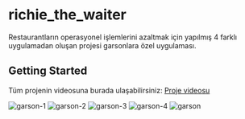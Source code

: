 # richie_the_waiter

Restaurantların operasyonel işlemlerini azaltmak için yapılmış 4 farklı uygulamadan oluşan projesi garsonlara özel uygulaması.

## Getting Started

Tüm projenin videosuna burada ulaşabilirsiniz: [Proje videosu](https://youtu.be/3gLAGYZg9iE?si=RHAFl8WlI4724zDh&t=161)

![garson-1](https://github.com/user-attachments/assets/6dfea383-b4ed-4d8b-ab23-315480596e9c)
![garson-2](https://github.com/user-attachments/assets/c3824106-a139-4fcb-8d56-12bc6d0d9ea0)
![garson-3](https://github.com/user-attachments/assets/90f8e3f6-3495-431f-b6fa-9f00938da9f0)
![garson-4](https://github.com/user-attachments/assets/6df7a18f-5568-4ee7-a8a9-93ecce817f73)
![garson](https://github.com/user-attachments/assets/c76f1f67-0506-4616-85fd-5cac302049fb)
